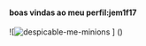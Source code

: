 #### boas vindas ao meu perfil:jem1f17
![![despicable-me-minions](https://github.com/user-attachments/assets/b2a57425-ec48-4931-a9ec-a9d86f4cfc65)
] ()
